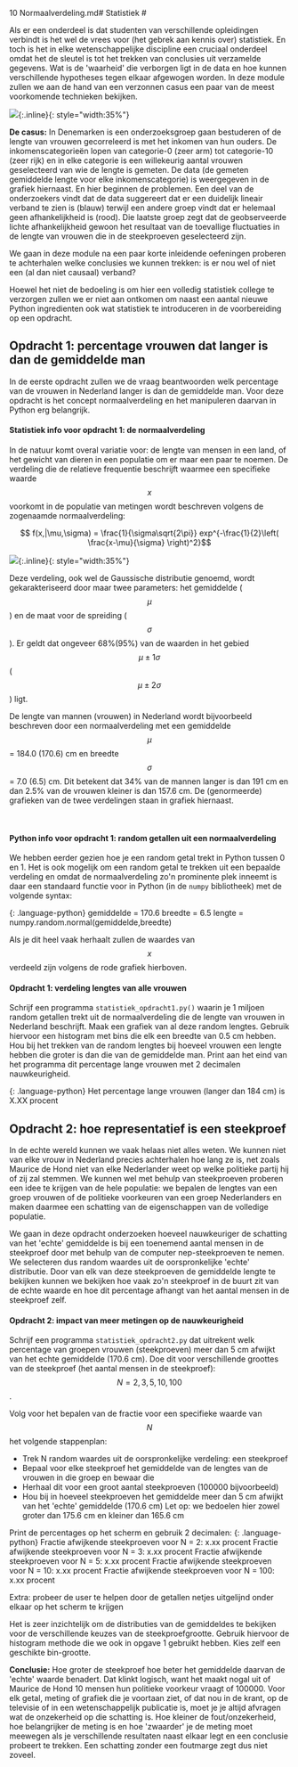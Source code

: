 10 Normaalverdeling.md# Statistiek #

Als er een onderdeel is dat studenten van verschillende opleidingen verbindt is het wel de 
vrees voor (het gebrek aan kennis over) statistiek. En toch is het in elke wetenschappelijke 
discipline een cruciaal onderdeel omdat het de sleutel is tot het trekken van conclusies uit 
verzamelde gegevens. Wat is de 'waarheid' die verborgen ligt in de data en hoe kunnen 
verschillende hypotheses tegen elkaar afgewogen worden. In deze module zullen we aan de 
hand van een verzonnen casus een paar van de meest voorkomende technieken bekijken.

![](ExampleDenemarken.png){:.inline}{: style="width:35%"}

**De casus:** In Denemarken is een onderzoeksgroep gaan bestuderen of de lengte van vrouwen 
gecorreleerd is met het inkomen van hun ouders. De inkomenscategorie&euml;n lopen van 
categorie-0 (zeer arm) tot categorie-10 (zeer rijk) en in elke categorie is een willekeurig 
aantal vrouwen geselecteerd van wie de lengte is gemeten. De data (de gemeten gemiddelde lengte 
voor elke inkomenscategorie) is weergegeven in de grafiek hiernaast. En hier beginnen de problemen.
Een deel van de onderzoekers vindt dat de data suggereert dat er een duidelijk lineair 
verband te zien is (blauw) terwijl een andere groep vindt dat er helemaal geen afhankelijkheid 
is (rood). Die laatste groep zegt dat de geobserveerde lichte afhankelijkheid gewoon het resultaat 
van de toevallige fluctuaties in de lengte van vrouwen die in de steekproeven geselecteerd zijn. 

We gaan in deze module na een paar korte inleidende oefeningen proberen te achterhalen welke 
conclusies we kunnen trekken: is er nou wel of niet een (al dan niet causaal) verband?

Hoewel het niet de bedoeling is om hier een volledig statistiek college te verzorgen zullen we er 
niet aan ontkomen om naast een aantal nieuwe Python ingredienten ook wat statistiek te introduceren 
in de voorbereiding op een opdracht.
 
## Opdracht 1: percentage vrouwen dat langer is dan de gemiddelde man

In de eerste opdracht zullen we de vraag beantwoorden welk percentage van de vrouwen in Nederland langer 
is dan de gemiddelde man. Voor deze opdracht is het concept normaalverdeling en het manipuleren 
daarvan in Python erg belangrijk.

#### Statistiek info voor opdracht 1:  de normaalverdeling 

In de natuur komt overal variatie voor: de lengte van mensen in een land, of het gewicht van 
dieren in een populatie om er maar een paar te noemen. De verdeling die de relatieve frequentie 
beschrijft waarmee een specifieke waarde $$x$$ voorkomt in de populatie van metingen wordt beschreven 
volgens de zogenaamde normaalverdeling:

$$ f(x,|\mu,\sigma) = \frac{1}{\sigma\sqrt{2\pi}} exp^{-\frac{1}{2}\left( \frac{x-\mu}{\sigma} \right)^2}$$

![](ExampleLengte.png){:.inline}{: style="width:35%"}

Deze verdeling, ook wel de Gaussische distributie genoemd, wordt gekarakteriseerd door maar 
twee parameters: het gemiddelde ($$\mu$$) en de maat voor de spreiding ($$\sigma$$). Er geldt 
dat ongeveer 68%(95%) van de waarden in het gebied $$\mu \pm 1\sigma$$ ($$\mu \pm 2\sigma$$) ligt.

De lengte van mannen (vrouwen) in Nederland wordt bijvoorbeeld beschreven door een normaalverdeling 
met een gemiddelde $$\mu$$ = 184.0 (170.6) cm en breedte $$\sigma$$ = 7.0 (6.5) cm.  Dit betekent 
dat 34% van de mannen langer is dan 191 cm en dan 2.5% van de vrouwen kleiner is dan 157.6 cm. 
De (genormeerde) grafieken van de twee verdelingen staan in grafiek hiernaast.

<br>

#### Python info voor opdracht 1: random getallen uit een normaalverdeling 

We hebben eerder gezien hoe je een random getal trekt in Python tussen 0 en 1. Het is ook mogelijk 
om een random getal te trekken uit een bepaalde verdeling en omdat de normaalverdeling zo'n prominente 
plek inneemt is daar een standaard functie voor in Python (in de `numpy` bibliotheek) met de volgende 
syntax:

{: .language-python}
    gemiddelde = 170.6
    breedte = 6.5
    lengte = numpy.random.normal(gemiddelde,breedte)

Als je dit heel vaak herhaalt zullen de waardes van $$x$$ verdeeld zijn volgens de rode grafiek 
hierboven.

#### Opdracht 1: verdeling lengtes van alle vrouwen

Schrijf een programma `statistiek_opdracht1.py()` waarin je 1 miljoen random getallen trekt uit de 
normaalverdeling die de lengte van vrouwen in Nederland beschrijft. Maak een grafiek van 
al deze random lengtes. Gebruik hiervoor een histogram met bins die elk een breedte van 
0.5 cm hebben. Hou bij het trekken van de random lengtes bij hoeveel vrouwen een lengte 
hebben die groter is dan die van de gemiddelde man. Print aan het eind van het programma 
dit percentage lange vrouwen met 2 decimalen nauwkeurigheid.

{: .language-python}
    Het percentage lange vrouwen (langer dan 184 cm) is X.XX procent


## Opdracht 2: hoe representatief is een steekproef

In de echte wereld kunnen we vaak helaas niet alles weten. We kunnen niet van elke vrouw in Nederland 
precies achterhalen hoe lang ze is, net zoals Maurice de Hond niet van elke Nederlander weet 
op welke politieke partij hij of zij zal stemmen. We kunnen wel met behulp van steekproeven 
proberen een idee te krijgen van de hele populatie: we bepalen de lengtes van een groep 
vrouwen of de politieke voorkeuren van een groep Nederlanders en maken daarmee een schatting 
van de eigenschappen van de volledige populatie. 

We gaan in deze opdracht onderzoeken hoeveel nauwkeuriger de schatting van het 'echte' gemiddelde 
is bij een toenemend aantal mensen in de steekproef door met behulp van de computer nep-steekproeven 
te nemen. We selecteren dus random waardes uit de oorspronkelijke 'echte' distributie. Door van 
elk van deze steekproeven de gemiddelde lengte te bekijken kunnen we bekijken hoe vaak zo'n 
steekproef in de buurt zit van de echte waarde en hoe dit percentage afhangt van het aantal mensen 
in de steekproef zelf.

#### Opdracht 2: impact van meer metingen op de nauwkeurigheid

Schrijf een programma `statistiek_opdracht2.py` dat uitrekent welk percentage van groepen vrouwen 
(steekproeven) meer dan 5 cm afwijkt van het echte gemiddelde (170.6 cm). Doe dit voor 
verschillende groottes van de steekproef (het aantal mensen in de steekproef): $$N=2,3,5,10,100$$. 

Volg voor het bepalen van de fractie voor een specifieke waarde van $$N$$ het volgende 
stappenplan:

  - Trek N random waardes uit de oorspronkelijke verdeling: een steekproef
  - Bepaal voor elke steekproef het gemiddelde van de lengtes van de vrouwen 
    in die groep en bewaar die
  - Herhaal dit voor een groot aantal steekproeven (100000 bijvoorbeeld)
  - Hou bij in hoeveel steekproeven het gemiddelde meer dan 5 cm afwijkt 
    van het 'echte' gemiddelde (170.6 cm)
    Let op: we bedoelen hier zowel groter dan 175.6 cm en kleiner dan 165.6 cm
              
Print de percentages op het scherm en gebruik 2 decimalen:
{: .language-python}
    Fractie afwijkende steekproeven voor N =   2: x.xx procent 
    Fractie afwijkende steekproeven voor N =   3: x.xx procent 
    Fractie afwijkende steekproeven voor N =   5: x.xx procent 
    Fractie afwijkende steekproeven voor N =  10: x.xx procent 
    Fractie afwijkende steekproeven voor N = 100: x.xx procent 

Extra: probeer de user te helpen door de getallen netjes uitgelijnd onder elkaar op het scherm te krijgen

Het is zeer inzichtelijk om de distributies van de gemiddeldes te bekijken voor de verschillende 
keuzes van de steekproefgrootte. Gebruik hiervoor de histogram methode die we ook in opgave 1 
gebruikt hebben. Kies zelf een geschikte bin-grootte.

**Conclusie:** Hoe groter de steekproef hoe beter het gemiddelde daarvan de 'echte' waarde 
benadert. Dat klinkt logisch, want het  maakt nogal uit of Maurice de Hond 10 mensen hun 
politieke voorkeur vraagt of 100000. Voor elk getal, meting of grafiek die je voortaan ziet, 
of dat nou in de krant, op de televisie of in een wetenschappelijk publicatie is, moet je 
je altijd afvragen wat de onzekerheid op die schatting is. Hoe kleiner de fout/onzekerheid, 
hoe belangrijker de meting is en hoe 'zwaarder' je de meting moet meewegen als je verschillende 
resultaten naast elkaar legt en een conclusie probeert te trekken. Een schatting zonder een 
foutmarge zegt dus niet zoveel.
